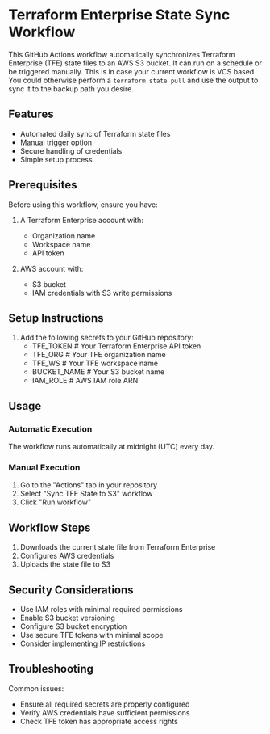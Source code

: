 # Terraform Enterprise State Sync Workflow

This GitHub Actions workflow automatically synchronizes Terraform Enterprise (TFE) state files to an AWS S3 bucket. It can run on a schedule or be triggered manually. This is in case your current workflow is VCS based. You could otherwise perform a `terraform state pull` and use the output to sync it to the backup path you desire.

## Features

- Automated daily sync of Terraform state files
- Manual trigger option
- Secure handling of credentials
- Simple setup process

## Prerequisites

Before using this workflow, ensure you have:

1. A Terraform Enterprise account with:
   - Organization name
   - Workspace name
   - API token

2. AWS account with:
   - S3 bucket
   - IAM credentials with S3 write permissions

## Setup Instructions

1. Add the following secrets to your GitHub repository:
    * TFE_TOKEN # Your Terraform Enterprise API token
    * TFE_ORG # Your TFE organization name
    * TFE_WS # Your TFE workspace name
    * BUCKET_NAME # Your S3 bucket name
    * IAM_ROLE # AWS IAM role ARN


## Usage

### Automatic Execution
The workflow runs automatically at midnight (UTC) every day.

### Manual Execution
1. Go to the "Actions" tab in your repository
2. Select "Sync TFE State to S3" workflow
3. Click "Run workflow"

## Workflow Steps

1. Downloads the current state file from Terraform Enterprise
2. Configures AWS credentials
3. Uploads the state file to S3

## Security Considerations

- Use IAM roles with minimal required permissions
- Enable S3 bucket versioning
- Configure S3 bucket encryption
- Use secure TFE tokens with minimal scope
- Consider implementing IP restrictions

## Troubleshooting

Common issues:
- Ensure all required secrets are properly configured
- Verify AWS credentials have sufficient permissions
- Check TFE token has appropriate access rights
